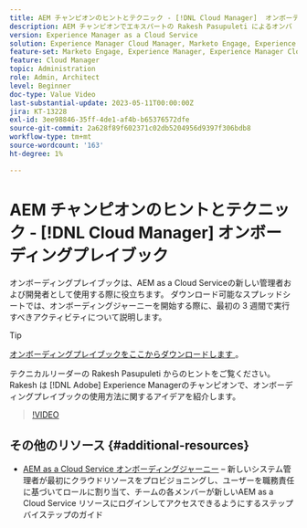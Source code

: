 ```yaml
---
title: AEM チャンピオンのヒントとテクニック - [!DNL Cloud Manager]  オンボーディングプレイブック
description: AEM チャンピオンでエキスパートの Rakesh Pasupuleti によるオンバ  [!DNL Cloud Manager]  ディングとオンボーディングプレイブックに関するこれらのヒントをご覧ください。
version: Experience Manager as a Cloud Service
solution: Experience Manager Cloud Manager, Marketo Engage, Experience Manager
feature-set: Marketo Engage, Experience Manager, Experience Manager Cloud Manager
feature: Cloud Manager
topic: Administration
role: Admin, Architect
level: Beginner
doc-type: Value Video
last-substantial-update: 2023-05-11T00:00:00Z
jira: KT-13228
exl-id: 3ee98846-35ff-4de1-af4b-b65376572dfe
source-git-commit: 2a628f89f602371c02db5204956d9397f306bdb8
workflow-type: tm+mt
source-wordcount: '163'
ht-degree: 1%

---
```


# AEM チャンピオンのヒントとテクニック - [!DNL Cloud Manager] オンボーディングプレイブック

オンボーディングプレイブックは、AEM as a Cloud Serviceの新しい管理者および開発者として使用する際に役立ちます。 ダウンロード可能なスプレッドシートでは、オンボーディングジャーニーを開始する際に、最初の 3 週間で実行すべきアクティビティについて説明します。

>[!TIP]
>
>[&#x200B; オンボーディングプレイブックをここからダウンロードします &#x200B;](./assets/Cloud-Manager-for-AEM-as-a-Cloud-Service.xlsx)。

テクニカルリーダーの Rakesh Pasupuleti からのヒントをご覧ください。 Rakesh は [!DNL Adobe] Experience Managerのチャンピオンで、オンボーディングプレイブックの使用方法に関するアイデアを紹介します。

>[!VIDEO](https://video.tv.adobe.com/v/3419299?quality=12&learn=on)

## その他のリソース {#additional-resources}

* [AEM as a Cloud Service オンボーディングジャーニー](https://experienceleague.adobe.com/docs/experience-manager-cloud-service/content/onboarding/journey/overview.html?lang=ja) – 新しいシステム管理者が最初にクラウドリソースをプロビジョニングし、ユーザーを職務責任に基づいてロールに割り当て、チームの各メンバーが新しいAEM as a Cloud Service リソースにログインしてアクセスできるようにするステップバイステップのガイド

